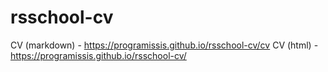 # rsschool-cv

CV (markdown) - <https://programissis.github.io/rsschool-cv/cv>
CV (html) - <https://programissis.github.io/rsschool-cv/>
